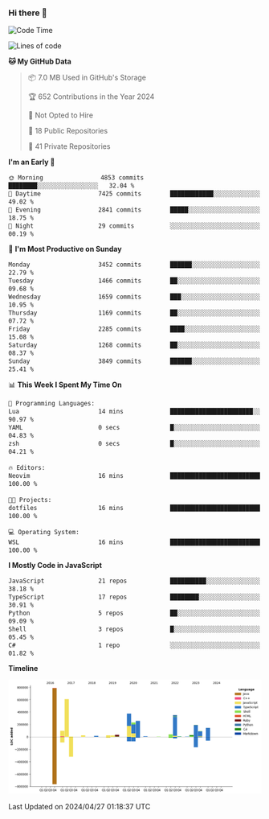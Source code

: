### Hi there 👋

<!--
**Clumsy-Coder/Clumsy-Coder** is a ✨ _special_ ✨ repository because its `README.md` (this file) appears on your GitHub profile.

Here are some ideas to get you started:

- 🔭 I’m currently working on ...
- 🌱 I’m currently learning ...
- 👯 I’m looking to collaborate on ...
- 🤔 I’m looking for help with ...
- 💬 Ask me about ...
- 📫 How to reach me: ...
- 😄 Pronouns: ...
- ⚡ Fun fact: ...
-->

<!-- anmol098/waka-readme-stats -->
<!--START_SECTION:waka-->
![Code Time](http://img.shields.io/badge/Code%20Time-781%20hrs%2029%20mins-blue)

![Lines of code](https://img.shields.io/badge/From%20Hello%20World%20I%27ve%20Written-3.3%20million%20lines%20of%20code-blue)

**🐱 My GitHub Data** 

> 📦 7.0 MB Used in GitHub's Storage 
 > 
> 🏆 652 Contributions in the Year 2024
 > 
> 🚫 Not Opted to Hire
 > 
> 📜 18 Public Repositories 
 > 
> 🔑 41 Private Repositories 
 > 
**I'm an Early 🐤** 

```text
🌞 Morning                4853 commits        ████████░░░░░░░░░░░░░░░░░   32.04 % 
🌆 Daytime                7425 commits        ████████████░░░░░░░░░░░░░   49.02 % 
🌃 Evening                2841 commits        █████░░░░░░░░░░░░░░░░░░░░   18.75 % 
🌙 Night                  29 commits          ░░░░░░░░░░░░░░░░░░░░░░░░░   00.19 % 
```
📅 **I'm Most Productive on Sunday** 

```text
Monday                   3452 commits        ██████░░░░░░░░░░░░░░░░░░░   22.79 % 
Tuesday                  1466 commits        ██░░░░░░░░░░░░░░░░░░░░░░░   09.68 % 
Wednesday                1659 commits        ███░░░░░░░░░░░░░░░░░░░░░░   10.95 % 
Thursday                 1169 commits        ██░░░░░░░░░░░░░░░░░░░░░░░   07.72 % 
Friday                   2285 commits        ████░░░░░░░░░░░░░░░░░░░░░   15.08 % 
Saturday                 1268 commits        ██░░░░░░░░░░░░░░░░░░░░░░░   08.37 % 
Sunday                   3849 commits        ██████░░░░░░░░░░░░░░░░░░░   25.41 % 
```


📊 **This Week I Spent My Time On** 

```text
💬 Programming Languages: 
Lua                      14 mins             ███████████████████████░░   90.97 % 
YAML                     0 secs              █░░░░░░░░░░░░░░░░░░░░░░░░   04.83 % 
zsh                      0 secs              █░░░░░░░░░░░░░░░░░░░░░░░░   04.21 % 

🔥 Editors: 
Neovim                   16 mins             █████████████████████████   100.00 % 

🐱‍💻 Projects: 
dotfiles                 16 mins             █████████████████████████   100.00 % 

💻 Operating System: 
WSL                      16 mins             █████████████████████████   100.00 % 
```

**I Mostly Code in JavaScript** 

```text
JavaScript               21 repos            ██████████░░░░░░░░░░░░░░░   38.18 % 
TypeScript               17 repos            ████████░░░░░░░░░░░░░░░░░   30.91 % 
Python                   5 repos             ██░░░░░░░░░░░░░░░░░░░░░░░   09.09 % 
Shell                    3 repos             █░░░░░░░░░░░░░░░░░░░░░░░░   05.45 % 
C#                       1 repo              ░░░░░░░░░░░░░░░░░░░░░░░░░   01.82 % 
```



**Timeline**

![Lines of Code chart](https://raw.githubusercontent.com/Clumsy-Coder/Clumsy-Coder/main/assets/bar_graph.png)


 Last Updated on 2024/04/27 01:18:37 UTC
<!--END_SECTION:waka-->
